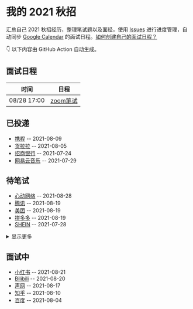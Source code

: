 
# 我的 2021 秋招 

汇总自己 2021 秋招经历，整理笔试题以及面经，使用 [Issues](https://github.com/mayandev/interview-schedule/issues) 进行进度管理，自动同步 [Google Calendar](https://calendar.google.com/) 的面试日程。[如何创建自己的面试日程？](https://github.com/Mayandev/interview-2021/issues/19)


👇 以下内容由 GitHub Action 自动生成。

## 面试日程

| 时间          | 日程                                                                                                                                                                       |
| ----------- | ------------------------------------------------------------------------------------------------------------------------------------------------------------------------ |
| 08/28 17:00 | [zoom笔试](https://www.google.com/calendar/event?eid=NnNwNmFwaG03MHJtYWJiNDZsaTY2YjlrNjBxamdiOXBjNHJqaWI5aGM0cG0yZDFuY29yM2VjcG9jayBjNmtlb2lsYWZ2OTlwMTl2bDdmYWlkdThta0Bn) |

## 已投递
- [携程](https://github.com/Mayandev/interview-schedule/issues/17) -- 2021-08-09
- [货拉拉](https://github.com/Mayandev/interview-schedule/issues/16) -- 2021-08-05
- [招商银行](https://github.com/Mayandev/interview-schedule/issues/12) -- 2021-07-24
- [网易云音乐](https://github.com/Mayandev/interview-schedule/issues/4) -- 2021-07-29
## 待笔试
- [心动网络](https://github.com/Mayandev/interview-schedule/issues/24) -- 2021-08-28
- [腾讯](https://github.com/Mayandev/interview-schedule/issues/22) -- 2021-08-19
- [美团](https://github.com/Mayandev/interview-schedule/issues/15) -- 2021-08-19
- [拼多多](https://github.com/Mayandev/interview-schedule/issues/9) -- 2021-08-19
- [SHEIN](https://github.com/Mayandev/interview-schedule/issues/8) -- 2021-07-28
<details><summary>显示更多</summary>

- [Zoom](https://github.com/Mayandev/interview-schedule/issues/6) -- 2021-07-23
- [贝壳](https://github.com/Mayandev/interview-schedule/issues/3) -- 2021-08-17
- [360](https://github.com/Mayandev/interview-schedule/issues/1) -- 2021-07-23
</details>

## 面试中
- [小红书](https://github.com/Mayandev/interview-schedule/issues/23) -- 2021-08-21
- [Bilibili](https://github.com/Mayandev/interview-schedule/issues/21) -- 2021-08-20
- [声网](https://github.com/Mayandev/interview-schedule/issues/20) -- 2021-08-17
- [知乎](https://github.com/Mayandev/interview-schedule/issues/18) -- 2021-08-10
- [百度](https://github.com/Mayandev/interview-schedule/issues/10) -- 2021-08-04
